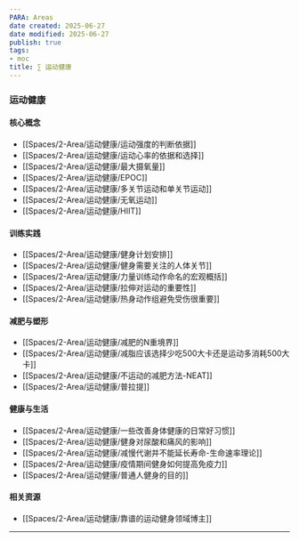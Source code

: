 ```yaml
---
PARA: Areas
date created: 2025-06-27
date modified: 2025-06-27
publish: true
tags:
- moc
title: ∑ 运动健康
---
```

### 运动健康

#### 核心概念

- [[Spaces/2-Area/运动健康/运动强度的判断依据]]
- [[Spaces/2-Area/运动健康/运动心率的依据和选择]]
- [[Spaces/2-Area/运动健康/最大摄氧量]]
- [[Spaces/2-Area/运动健康/EPOC]]
- [[Spaces/2-Area/运动健康/多关节运动和单关节运动]]
- [[Spaces/2-Area/运动健康/无氧运动]]
- [[Spaces/2-Area/运动健康/HIIT]]

#### 训练实践

- [[Spaces/2-Area/运动健康/健身计划安排]]
- [[Spaces/2-Area/运动健康/健身需要关注的人体关节]]
- [[Spaces/2-Area/运动健康/力量训练动作命名的宏观概括]]
- [[Spaces/2-Area/运动健康/拉伸对运动的重要性]]
- [[Spaces/2-Area/运动健康/热身动作组避免受伤很重要]]

#### 减肥与塑形

- [[Spaces/2-Area/运动健康/减肥的N重境界]]
- [[Spaces/2-Area/运动健康/减脂应该选择少吃500大卡还是运动多消耗500大卡]]
- [[Spaces/2-Area/运动健康/不运动的减肥方法-NEAT]]
- [[Spaces/2-Area/运动健康/普拉提]]

#### 健康与生活

- [[Spaces/2-Area/运动健康/一些改善身体健康的日常好习惯]]
- [[Spaces/2-Area/运动健康/健身对尿酸和痛风的影响]]
- [[Spaces/2-Area/运动健康/减慢代谢并不能延长寿命-生命速率理论]]
- [[Spaces/2-Area/运动健康/疫情期间健身如何提高免疫力]]
- [[Spaces/2-Area/运动健康/普通人健身的目的]]

#### 相关资源

- [[Spaces/2-Area/运动健康/靠谱的运动健身领域博主]]

---
